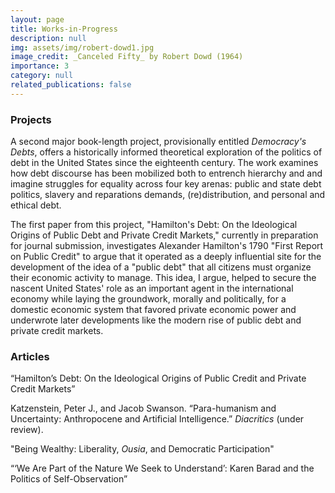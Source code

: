 ```yaml
---
layout: page
title: Works-in-Progress 
description: null
img: assets/img/robert-dowd1.jpg
image_credit: _Canceled Fifty_ by Robert Dowd (1964)
importance: 3
category: null
related_publications: false
---
```


### Projects

A second major book-length project, provisionally entitled _Democracy's Debts_, offers a historically informed theoretical exploration of the politics of debt in the United States since the eighteenth century. The work examines how debt discourse has been mobilized both to entrench hierarchy and and imagine struggles for equality across four key arenas: public and state debt politics, slavery and reparations demands, (re)distribution, and personal and ethical debt. 

The first paper from this project, "Hamilton's Debt: On the Ideological Origins of Public Debt and Private Credit Markets," currently in preparation for journal submission, investigates Alexander Hamilton's 1790 "First Report on Public Credit" to argue that it operated as a deeply influential site for the development of the idea of a "public debt" that all citizens must organize their economic activity to manage. This idea, I argue, helped to secure the nascent United States' role as an important agent in the international economy while laying the groundwork, morally and politically, for a domestic economic system that favored private economic power and underwrote later developments like the modern rise of public debt and private credit markets.

### Articles

“Hamilton’s Debt: On the Ideological Origins of Public Credit and Private Credit Markets”

Katzenstein, Peter J., and Jacob Swanson. “Para-humanism and Uncertainty: Anthropocene and Artificial Intelligence.” _Diacritics_ (under review).

"Being Wealthy: Liberality, _Ousia_, and Democratic Participation"

“‘We Are Part of the Nature We Seek to Understand’: Karen Barad and the Politics of Self-Observation”
